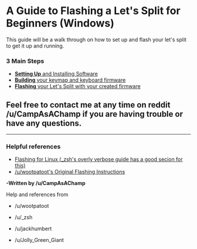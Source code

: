 # A Guide to Flashing a Let's Split for Beginners (Windows)

This guide will be a walk through on how to set up and flash your let's split to get it up and running.

### 3 Main Steps

- [**Setting Up** and Installing Software](https://github.com/CampAsAChamp/LetsSplitWindowsGuide/blob/master/Setting%20Up.md)
- [**Building** your keymap and keyboard firmware](https://github.com/CampAsAChamp/LetsSplitWindowsGuide/blob/master/Building%20Firmware.md)
- [**Flashing** your Let's Split with your created firmware](https://github.com/CampAsAChamp/LetsSplitWindowsGuide/blob/master/Flashing%20Firmware.md)

## Feel free to contact me at any time on reddit /u/CampAsAChamp if you are having trouble or have any questions.

-----

### Helpful references

- [Flashing for Linux (_zsh's overly verbose guide has a good secion for this)](https://gist.github.com/nicinabox/3582fc89470a3f4efc9ed194f12fabfb)
- [/u/wootpatoot's Original Flashing Instructions](https://www.reddit.com/r/MechanicalKeyboards/comments/4w81ft/guidelets_split_flashing_instructions_windows/?ref=share&ref_source=link)


**-Written by /u/CampAsAChamp**

Help and references from

- /u/wootpatoot

- /u/_zsh

- /u/jackhumbert

- /u/Jolly_Green_Giant
